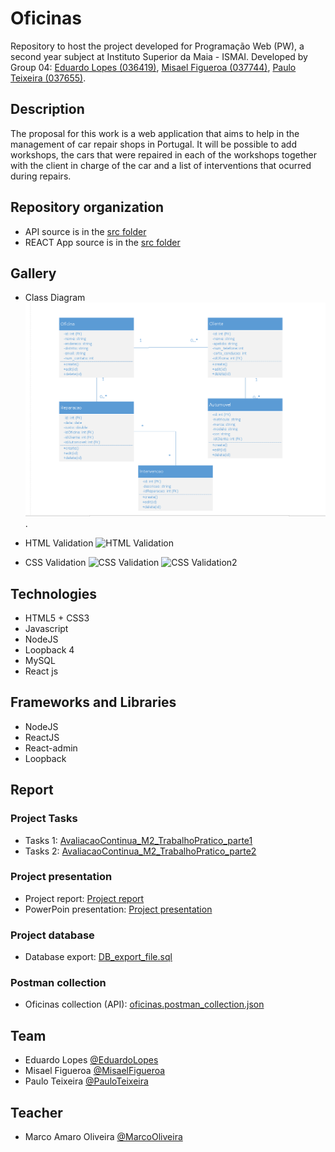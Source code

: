 # Oficinas

Repository to host the project developed for Programação Web (PW), a second year subject at Instituto Superior da Maia - ISMAI. Developed by Group 04: [Eduardo Lopes (036419)](https://github.com/el0pes21), [Misael Figueroa (037744)](https://github.com/MisaelFonsecaFigueroa), [Paulo Teixeira (037655)](https://github.com/Pmct17).   

## Description 

The proposal for this work is a web application that aims to help in the management of car repair shops in Portugal. It will be possible to add workshops, the cars that were repaired in each of the workshops together with the client in charge of the car and a list of interventions that ocurred during repairs.

## Repository organization

- API source is in the [src folder](https://github.com/INF2021-PW-G04/React_APP_Oficinas/tree/main/LB4_API/src)
- REACT App source is in the [src folder](https://github.com/INF2021-PW-G04/React_APP_Oficinas/tree/main/m2_app_react/src)

## Gallery

- Class Diagram
![Class Diagram](https://github.com/INF2021-PW-G04/React_APP_Oficinas/blob/main/Diagrama%20de%20classes.PNG "Diagrama de Classes").

- HTML Validation
![HTML Validation](https://github.com/INF2021-PW-G04/React_APP_Oficinas/blob/main/Validation%20HTML%20-%20CSS/Relat%C3%B3rio_HTML_val.PNG "Validação do HTML")
- CSS Validation
![CSS Validation](https://github.com/INF2021-PW-G04/React_APP_Oficinas/blob/main/Validation%20HTML%20-%20CSS/Relat%C3%B3rio_CSS_val.PNG "Validação do CSS")
![CSS Validation2](https://github.com/INF2021-PW-G04/React_APP_Oficinas/blob/main/Validation%20HTML%20-%20CSS/Relat%C3%B3rio_CSS_val_2.PNG "Validação do CSS")


## Technologies

- HTML5 + CSS3
- Javascript
- NodeJS
- Loopback 4
- MySQL
- React js

## Frameworks and Libraries

- NodeJS
- ReactJS
- React-admin
- Loopback

## Report

### Project Tasks
- Tasks 1: [AvaliacaoContinua_M2_TrabalhoPratico_parte1](https://github.com/INF2021-PW-G04/React_APP_Oficinas/blob/main/AvaliacaoContinua_M2_trabalhoPratico_parte1.pdf)
- Tasks 2: [AvaliacaoContinua_M2_TrabalhoPratico_parte2](https://github.com/INF2021-PW-G04/React_APP_Oficinas/blob/main/AvaliacaoContinua_M2_trabalhoPratico_parte2%20(4).pdf)

### Project presentation
- Project report: [Project report](https://github.com/INF2021-PW-G04/React_APP_Oficinas/blob/main/Relatorio_M2.pdf)
- PowerPoin presentation: [Project presentation](https://github.com/INF2021-PW-G04/React_APP_Oficinas/blob/main/PW04-M2.pptx)

### Project database
- Database export: [DB_export_file.sql](https://github.com/INF2021-PW-G04/React_APP_Oficinas/blob/main/DataBase%20-%20MySql/script_db.sql)

### Postman collection
- Oficinas collection (API): [oficinas.postman_collection.json](https://github.com/INF2021-PW-G04/React_APP_Oficinas/blob/main/LB4_API/oficinas.postman_collection.json)

## Team

- Eduardo Lopes [@EduardoLopes](https://github.com/el0pes21)
- Misael Figueroa [@MisaelFigueroa](https://github.com/MisaelFonsecaFigueroa)
- Paulo Teixeira [@PauloTeixeira](https://github.com/Pmct17)

## Teacher

- Marco Amaro Oliveira [@MarcoOliveira](https://github.com/marcoamarooliveira)

